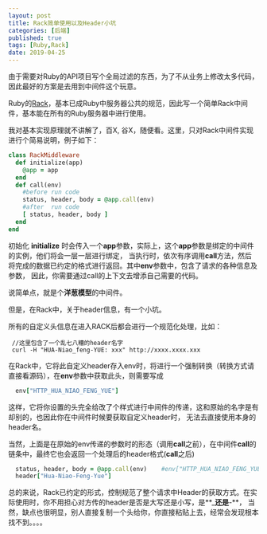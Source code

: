 ```yaml
---
layout: post
title: Rack简单使用以及Header小坑
categories: [后端]
published: true
tags: [Ruby,Rack]
date: 2019-04-25
---
```


由于需要对Ruby的API项目写个全局过滤的东西，为了不从业务上修改太多代码，因此最好的方案是去用到中间件这个玩意。

Ruby的[Rack](https://rack.github.io)，基本已成Ruby中服务器公共的规范，因此写一个简单Rack中间件，基本能在所有的Ruby服务器中进行使用。

我对基本实现原理就不讲解了，百X, 谷X，随便看。这里，只对Rack中间件实现进行个简易说明，例子如下：
~~~ruby
class RackMiddleware
  def initialize(app)
    @app = app
  end
  def call(env)
    #before run code
    status, header, body = @app.call(env)
    #after  run code
    [ status, header, body ]
  end
end
~~~

初始化 **initialize** 时会传入一个**app**参数，实际上，这个**app**参数是绑定的中间件的实例，他们将会一层一层进行绑定，
当执行时，依次有序调用**call**方法，然后将完成的数据已约定的格式进行返回。其中**env**参数中，包含了请求的各种信息及参数，
因此，你需要通过call的上下文去增添自己需要的代码。

说简单点，就是个**洋葱模型**的中间件。

但是，在Rack中，关于header信息，有一个小坑。

所有的自定义头信息在进入RACK后都会进行一个规范化处理，比如：
~~~shell
 //这里包含了一个乱七八糟的header名字
 curl -H "HUA-Niao_feng-YUE: xxx" http://xxxx.xxxx.xxx  
~~~
在Rack中，它将此自定义header存入env时，将进行一个强制转换（转换方式请直接看源码），在**env**参数中获取此头，则需要写成
~~~ruby
  env["HTTP_HUA_NIAO_FENG_YUE"]
~~~
这样，它将你设置的头完全给改了个样式进行中间件的传递，这和原始的名字是有却别的，也因此你在中间件时候要获取自定义header时，
无法去直接使用本身的header名。

当然，上面是在原始的env传递的参数时的形态（调用**call**之前），在中间件**call**的链条中，最终它也会返回一个处理后的header格式(**call**之后)
~~~ruby
  status, header, body = @app.call(env)    #env["HTTP_HUA_NIAO_FENG_YUE"]
  header["Hua-Niao-Feng-Yue"]   
~~~

总的来说，Rack已约定的形式，控制规范了整个请求中Header的获取方式。在实际使用时，你不用担心对方传的header是否是大写还是小写，是**_**还是**-**，
当然，缺点也很明显，别人直接复制一个头给你，你直接粘贴上去，经常会发现根本找不到。。。。



